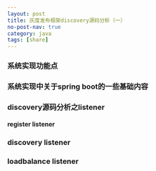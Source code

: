 ```yaml
---
layout: post
title: 灰度发布框架discovery源码分析（一）  
no-post-nav: true
category: java
tags: [share]
---
```


### 系统实现功能点

### 系统实现中关于spring boot的一些基础内容

### discovery源码分析之listener

#### register listener

### discovery listener

### loadbalance listener

